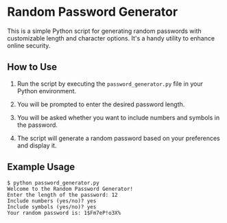 # Random Password Generator

This is a simple Python script for generating random passwords with customizable length and character options. It's a handy utility to enhance online security.

## How to Use

1. Run the script by executing the `password_generator.py` file in your Python environment.

2. You will be prompted to enter the desired password length.

3. You will be asked whether you want to include numbers and symbols in the password.

4. The script will generate a random password based on your preferences and display it.

## Example Usage

```shell
$ python password_generator.py
Welcome to the Random Password Generator!
Enter the length of the password: 12
Include numbers (yes/no)? yes
Include symbols (yes/no)? yes
Your random password is: 1$Fm7eP!o3X%
